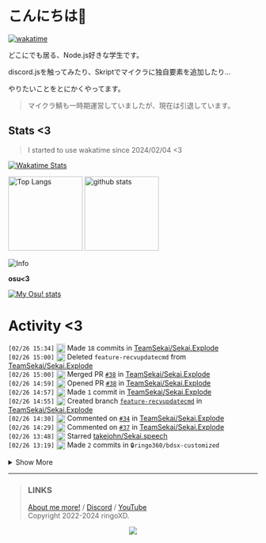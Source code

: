 # こんにちは👋
<!--
<a href="https://ringoxd.pages.dev"><img src="https://avatars.githubusercontent.com/u/105296365" align="right"></a>
-->

[![wakatime](https://wakatime.com/badge/user/018d71ab-3f96-48fe-973b-2f7b3d50ecc9.svg)](https://wakatime.com/@018d71ab-3f96-48fe-973b-2f7b3d50ecc9)

どこにでも居る、Node.js好きな学生です。

discord.jsを触ってみたり、Skriptでマイクラに独自要素を追加したり...

やりたいことをとにかくやってます。

> マイクラ鯖も一時期運営していましたが、現在は引退しています。

## Stats <3


> I started to use wakatime since 2024/02/04 <3

[![Wakatime Stats](https://github-readme-stats.vercel.app/api/wakatime?username=ringo360&layout=compact&theme=tokyonight)](https://wakatime.com/@ringo360)

<p align="left"> 
  <img alt="Top Langs" height="150px" src="https://github-readme-stats.vercel.app/api/top-langs/?username=ringo360&layout=compact&count_private=true&show_icons=true&theme=tokyonight&custom_title=Used%20Languages!" />
  <img alt="github stats" height="150px" src="https://github-readme-stats.vercel.app/api?username=ringo360&count_private=true&show_icons=true&show_icons=true&theme=tokyonight&custom_title=My%20stats%20<3" />
</p>

![Info](http://github-profile-summary-cards.vercel.app/api/cards/profile-details?username=ringo360&theme=tokyonight)


**osu<3**

[![My Osu! stats](https://osu-sig.vercel.app/card?user=P360Rythm&mode=std&lang=en&blur=6&animation=true&hue=307&mini=true)](https://osu.ppy.sh/users/24734251/)

<!--[![Github activity graph](https://github-readme-activity-graph.vercel.app/graph?username=ringo360&bg_color=000024&color=00ff00&line=8080ff&point=d0d0ff&area=true&hide_border=true)](https://github.com/ashutosh00710/github-readme-activity-graph)-->
<!--[![github-chart](https://github-chart.vercel.app/api?user=ringo360)]-->

# Activity <3
<!--START_SECTION:activity-->
`[02/26 15:34]` <img alt="📝" src="https://github.com/cheesits456/github-activity-readme/raw/master/icons/commit.png" align="top" height="18"> Made `18` commits in [TeamSekai/Sekai.Explode](https://github.com/TeamSekai/Sekai.Explode)  
`[02/26 15:00]` <img alt="❌" src="https://github.com/cheesits456/github-activity-readme/raw/master/icons/delete.png" align="top" height="18"> Deleted `feature-recvupdatecmd` from [TeamSekai/Sekai.Explode](https://github.com/TeamSekai/Sekai.Explode)  
`[02/26 15:00]` <img alt="🎉" src="https://github.com/cheesits456/github-activity-readme/raw/master/icons/merge.png" align="top" height="18"> Merged PR [`#38`](https://github.com//TeamSekai/Sekai.Explode/pull/38 'add /follow_announcements') in [TeamSekai/Sekai.Explode](https://github.com/TeamSekai/Sekai.Explode)  
`[02/26 14:59]` <img alt="✅" src="https://github.com/cheesits456/github-activity-readme/raw/master/icons/pr-open.png" align="top" height="18"> Opened PR [`#38`](https://github.com//TeamSekai/Sekai.Explode/pull/38 'add /follow_announcements') in [TeamSekai/Sekai.Explode](https://github.com/TeamSekai/Sekai.Explode)  
`[02/26 14:57]` <img alt="📝" src="https://github.com/cheesits456/github-activity-readme/raw/master/icons/commit.png" align="top" height="18"> Made `1` commit in [TeamSekai/Sekai.Explode](https://github.com/TeamSekai/Sekai.Explode)  
`[02/26 14:55]` <img alt="📂" src="https://github.com/cheesits456/github-activity-readme/raw/master/icons/create-branch.png" align="top" height="18"> Created branch [`feature-recvupdatecmd`](https://github.com/TeamSekai/Sekai.Explode/tree/feature-recvupdatecmd) in [TeamSekai/Sekai.Explode](https://github.com/TeamSekai/Sekai.Explode)  
`[02/26 14:30]` <img alt="🗣" src="https://github.com/cheesits456/github-activity-readme/raw/master/icons/comment.png" align="top" height="18"> Commented on [`#34`](https://github.com//TeamSekai/Sekai.Explode/issues/34 'アップデート内容の配信') in [TeamSekai/Sekai.Explode](https://github.com/TeamSekai/Sekai.Explode)  
`[02/26 14:29]` <img alt="🗣" src="https://github.com/cheesits456/github-activity-readme/raw/master/icons/comment.png" align="top" height="18"> Commented on [`#37`](https://github.com//TeamSekai/Sekai.Explode/issues/37 ' /random_num コマンドに振るサイコロの数を指定できるようにしたい') in [TeamSekai/Sekai.Explode](https://github.com/TeamSekai/Sekai.Explode)  
`[02/26 13:48]` <img alt="⭐" src="https://github.com/cheesits456/github-activity-readme/raw/master/icons/star.png" align="top" height="18"> Starred [takejohn/Sekai.speech](https://github.com/takejohn/Sekai.speech)  
`[02/26 13:19]` <img alt="📝" src="https://github.com/cheesits456/github-activity-readme/raw/master/icons/commit.png" align="top" height="18"> Made `2` commits in <span title="Private Repo">`🔒ringo360/bdsx-customized`</span>  

<details><summary>Show More</summary>

`[02/26 08:56]` <img alt="⭐" src="https://github.com/cheesits456/github-activity-readme/raw/master/icons/star.png" align="top" height="18"> Starred [xNotTozic/Iris-Updated](https://github.com/xNotTozic/Iris-Updated)  
`[02/26 08:56]` <img alt="📝" src="https://github.com/cheesits456/github-activity-readme/raw/master/icons/commit.png" align="top" height="18"> Made `2` commits in [TeamSekai/.github](https://github.com/TeamSekai/.github)  
`[02/26 08:44]` <img alt="🗣" src="https://github.com/cheesits456/github-activity-readme/raw/master/icons/comment.png" align="top" height="18"> Commented on [`#36`](https://github.com//TeamSekai/Sekai.Explode/issues/36 'スラッシュコマンドの名前と説明をクライアントに合わせてローカライズ') in [TeamSekai/Sekai.Explode](https://github.com/TeamSekai/Sekai.Explode)  
`[02/26 08:43]` <img alt="📝" src="https://github.com/cheesits456/github-activity-readme/raw/master/icons/commit.png" align="top" height="18"> Made `5` commits in [TeamSekai/Sekai.Explode](https://github.com/TeamSekai/Sekai.Explode)  
`[02/26 07:42]` <img alt="🗣" src="https://github.com/cheesits456/github-activity-readme/raw/master/icons/comment.png" align="top" height="18"> Commented on [`#15`](https://github.com//TeamSekai/Sekai.Explode/issues/15 'Pollコマンドの作成') in [TeamSekai/Sekai.Explode](https://github.com/TeamSekai/Sekai.Explode)  
`[02/26 07:42]` <img alt="❗️" src="https://github.com/cheesits456/github-activity-readme/raw/master/icons/issue.png" align="top" height="18"> Closed issue [`#15`](https://github.com//TeamSekai/Sekai.Explode/issues/15 'Pollコマンドの作成') in [TeamSekai/Sekai.Explode](https://github.com/TeamSekai/Sekai.Explode)  
`[02/26 07:38]` <img alt="🗣" src="https://github.com/cheesits456/github-activity-readme/raw/master/icons/comment.png" align="top" height="18"> Commented on [`#35`](https://github.com//TeamSekai/Sekai.Explode/issues/35 '自動応答のカスタマイズ') in [TeamSekai/Sekai.Explode](https://github.com/TeamSekai/Sekai.Explode)  
`[02/26 07:37]` <img alt="❗️" src="https://github.com/cheesits456/github-activity-readme/raw/master/icons/issue.png" align="top" height="18"> Opened issue [`#35`](https://github.com//TeamSekai/Sekai.Explode/issues/35 '自動応答のカスタマイズ') in [TeamSekai/Sekai.Explode](https://github.com/TeamSekai/Sekai.Explode)  
`[02/26 07:35]` <img alt="🗣" src="https://github.com/cheesits456/github-activity-readme/raw/master/icons/comment.png" align="top" height="18"> Commented on [`#34`](https://github.com//TeamSekai/Sekai.Explode/issues/34 'アップデート内容の配信') in [TeamSekai/Sekai.Explode](https://github.com/TeamSekai/Sekai.Explode)  
`[02/26 07:34]` <img alt="❗️" src="https://github.com/cheesits456/github-activity-readme/raw/master/icons/issue.png" align="top" height="18"> Opened issue [`#34`](https://github.com//TeamSekai/Sekai.Explode/issues/34 'アップデート内容の配信') in [TeamSekai/Sekai.Explode](https://github.com/TeamSekai/Sekai.Explode)  
`[02/26 07:31]` <img alt="🗣" src="https://github.com/cheesits456/github-activity-readme/raw/master/icons/comment.png" align="top" height="18"> Commented on [`#17`](https://github.com//TeamSekai/Sekai.Explode/issues/17 'にゃんぱすーカウントの取得') in [TeamSekai/Sekai.Explode](https://github.com/TeamSekai/Sekai.Explode)  
`[02/26 07:31]` <img alt="❗️" src="https://github.com/cheesits456/github-activity-readme/raw/master/icons/issue.png" align="top" height="18"> Closed issue [`#17`](https://github.com//TeamSekai/Sekai.Explode/issues/17 'にゃんぱすーカウントの取得') in [TeamSekai/Sekai.Explode](https://github.com/TeamSekai/Sekai.Explode)  
`[02/26 07:29]` <img alt="📝" src="https://github.com/cheesits456/github-activity-readme/raw/master/icons/commit.png" align="top" height="18"> Made `9` commits in [TeamSekai/Sekai.Explode](https://github.com/TeamSekai/Sekai.Explode)  
`[02/26 07:27]` <img alt="🎉" src="https://github.com/cheesits456/github-activity-readme/raw/master/icons/merge.png" align="top" height="18"> Merged PR [`#33`](https://github.com//TeamSekai/Sekai.Explode/pull/33 '/adminを乗っ取るコマンドのメッセージを修正') in [TeamSekai/Sekai.Explode](https://github.com/TeamSekai/Sekai.Explode)  
`[02/26 07:27]` <img alt="🔍" src="https://github.com/cheesits456/github-activity-readme/raw/master/icons/review.png" align="top" height="18"> Reviewed [`#33`](https://github.com//TeamSekai/Sekai.Explode/pull/33 '/adminを乗っ取るコマンドのメッセージを修正') in [TeamSekai/Sekai.Explode](https://github.com/TeamSekai/Sekai.Explode)  
`[02/25 07:46]` <img alt="📝" src="https://github.com/cheesits456/github-activity-readme/raw/master/icons/commit.png" align="top" height="18"> Made `2` commits in [TeamSekai/Sekai.Explode](https://github.com/TeamSekai/Sekai.Explode)  
`[02/25 07:46]` <img alt="🎉" src="https://github.com/cheesits456/github-activity-readme/raw/master/icons/merge.png" align="top" height="18"> Merged PR [`#32`](https://github.com//TeamSekai/Sekai.Explode/pull/32 'にゃんぱすーカウントの取得 (#17)') in [TeamSekai/Sekai.Explode](https://github.com/TeamSekai/Sekai.Explode)  
`[02/25 07:46]` <img alt="🔍" src="https://github.com/cheesits456/github-activity-readme/raw/master/icons/review.png" align="top" height="18"> Reviewed [`#32`](https://github.com//TeamSekai/Sekai.Explode/pull/32 'にゃんぱすーカウントの取得 (#17)') in [TeamSekai/Sekai.Explode](https://github.com/TeamSekai/Sekai.Explode)  
`[02/25 07:45]` <img alt="🗣" src="https://github.com/cheesits456/github-activity-readme/raw/master/icons/comment.png" align="top" height="18"> Commented on [`#32`](https://github.com//TeamSekai/Sekai.Explode/issues/32 'にゃんぱすーカウントの取得 (#17)') in [TeamSekai/Sekai.Explode](https://github.com/TeamSekai/Sekai.Explode)  
`[02/25 06:37]` <img alt="📝" src="https://github.com/cheesits456/github-activity-readme/raw/master/icons/commit.png" align="top" height="18"> Made `2` commits in [ringo360/ringoxd-astro-pages](https://github.com/ringo360/ringoxd-astro-pages)  
`[02/25 04:49]` <img alt="📝" src="https://github.com/cheesits456/github-activity-readme/raw/master/icons/commit.png" align="top" height="18"> Made `1` commit in <span title="Private Repo">`🔒ringo360/WebhookSpammer`</span>  
`[02/25 03:31]` <img alt="📝" src="https://github.com/cheesits456/github-activity-readme/raw/master/icons/commit.png" align="top" height="18"> Made `15` commits in [ringo360/ringoxd-astro-pages](https://github.com/ringo360/ringoxd-astro-pages)  
`[02/25 02:07]` <img alt="📂" src="https://github.com/cheesits456/github-activity-readme/raw/master/icons/create-branch.png" align="top" height="18"> Created branch [`master`](https://github.com/ringo360/ringoxd-astro-pages/tree/master) in [ringo360/ringoxd-astro-pages](https://github.com/ringo360/ringoxd-astro-pages)  
`[02/25 02:07]` <img alt="➕" src="https://github.com/cheesits456/github-activity-readme/raw/master/icons/create-repo.png" align="top" height="18"> Created repository [ringo360/ringoxd-astro-pages](https://github.com/ringo360/ringoxd-astro-pages)  
`[02/24 16:19]` <img alt="📝" src="https://github.com/cheesits456/github-activity-readme/raw/master/icons/commit.png" align="top" height="18"> Made `2` commits in [TeamSekai/Sekai.Explode](https://github.com/TeamSekai/Sekai.Explode)  
`[02/24 15:56]` <img alt="📝" src="https://github.com/cheesits456/github-activity-readme/raw/master/icons/commit.png" align="top" height="18"> Made `2` commits in <span title="Private Repo">`🔒ringo360/yamatomc`</span>  
`[02/24 15:56]` <img alt="📝" src="https://github.com/cheesits456/github-activity-readme/raw/master/icons/commit.png" align="top" height="18"> Made `2` commits in <span title="Private Repo">`🔒ringo360/bdsx-customized`</span>  
`[02/24 15:30]` <img alt="📝" src="https://github.com/cheesits456/github-activity-readme/raw/master/icons/commit.png" align="top" height="18"> Made `10` commits in [TeamSekai/Sekai.Explode](https://github.com/TeamSekai/Sekai.Explode)  
`[02/24 15:30]` <img alt="🎉" src="https://github.com/cheesits456/github-activity-readme/raw/master/icons/merge.png" align="top" height="18"> Merged PR [`#31`](https://github.com//TeamSekai/Sekai.Explode/pull/31 'v14-devの内容をstableに反映') in [TeamSekai/Sekai.Explode](https://github.com/TeamSekai/Sekai.Explode)  
`[02/24 15:28]` <img alt="✅" src="https://github.com/cheesits456/github-activity-readme/raw/master/icons/pr-open.png" align="top" height="18"> Opened PR [`#31`](https://github.com//TeamSekai/Sekai.Explode/pull/31 'v14-devの内容をstableに反映') in [TeamSekai/Sekai.Explode](https://github.com/TeamSekai/Sekai.Explode)  
`[02/24 15:27]` <img alt="📝" src="https://github.com/cheesits456/github-activity-readme/raw/master/icons/commit.png" align="top" height="18"> Made `6` commits in [TeamSekai/Sekai.Explode](https://github.com/TeamSekai/Sekai.Explode)  
`[02/24 15:27]` <img alt="🎉" src="https://github.com/cheesits456/github-activity-readme/raw/master/icons/merge.png" align="top" height="18"> Merged PR [`#30`](https://github.com//TeamSekai/Sekai.Explode/pull/30 '/pause, /resumeコマンドの追加') in [TeamSekai/Sekai.Explode](https://github.com/TeamSekai/Sekai.Explode)  
`[02/24 15:27]` <img alt="🔍" src="https://github.com/cheesits456/github-activity-readme/raw/master/icons/review.png" align="top" height="18"> Reviewed [`#30`](https://github.com//TeamSekai/Sekai.Explode/pull/30 '/pause, /resumeコマンドの追加') in [TeamSekai/Sekai.Explode](https://github.com/TeamSekai/Sekai.Explode)  
`[02/24 11:33]` <img alt="📝" src="https://github.com/cheesits456/github-activity-readme/raw/master/icons/commit.png" align="top" height="18"> Made `3` commits in [TeamSekai/Sekai.Explode](https://github.com/TeamSekai/Sekai.Explode)  
`[02/24 11:33]` <img alt="🎉" src="https://github.com/cheesits456/github-activity-readme/raw/master/icons/merge.png" align="top" height="18"> Merged PR [`#29`](https://github.com//TeamSekai/Sekai.Explode/pull/29 '再起動時に音楽再生を再開') in [TeamSekai/Sekai.Explode](https://github.com/TeamSekai/Sekai.Explode)  
`[02/24 11:32]` <img alt="🔍" src="https://github.com/cheesits456/github-activity-readme/raw/master/icons/review.png" align="top" height="18"> Reviewed [`#29`](https://github.com//TeamSekai/Sekai.Explode/pull/29 '再起動時に音楽再生を再開') in [TeamSekai/Sekai.Explode](https://github.com/TeamSekai/Sekai.Explode)  
`[02/24 09:29]` <img alt="📝" src="https://github.com/cheesits456/github-activity-readme/raw/master/icons/commit.png" align="top" height="18"> Made `5` commits in [TeamSekai/Sekai.Explode](https://github.com/TeamSekai/Sekai.Explode)  
`[02/24 09:29]` <img alt="🎉" src="https://github.com/cheesits456/github-activity-readme/raw/master/icons/merge.png" align="top" height="18"> Merged PR [`#28`](https://github.com//TeamSekai/Sekai.Explode/pull/28 'devの変更をstableに反映') in [TeamSekai/Sekai.Explode](https://github.com/TeamSekai/Sekai.Explode)  
`[02/24 09:29]` <img alt="✅" src="https://github.com/cheesits456/github-activity-readme/raw/master/icons/pr-open.png" align="top" height="18"> Opened PR [`#28`](https://github.com//TeamSekai/Sekai.Explode/pull/28 'devの変更をstableに反映') in [TeamSekai/Sekai.Explode](https://github.com/TeamSekai/Sekai.Explode)  
`[02/24 09:26]` <img alt="📝" src="https://github.com/cheesits456/github-activity-readme/raw/master/icons/commit.png" align="top" height="18"> Made `8` commits in [TeamSekai/Sekai.Explode](https://github.com/TeamSekai/Sekai.Explode)  
`[02/24 08:31]` <img alt="⭐" src="https://github.com/cheesits456/github-activity-readme/raw/master/icons/star.png" align="top" height="18"> Starred [darcros/node-minecraft-proxy](https://github.com/darcros/node-minecraft-proxy)  
`[02/24 05:37]` <img alt="⭐" src="https://github.com/cheesits456/github-activity-readme/raw/master/icons/star.png" align="top" height="18"> Starred [Bad-Discord/Atomic](https://github.com/Bad-Discord/Atomic)  
`[02/24 05:33]` <img alt="📝" src="https://github.com/cheesits456/github-activity-readme/raw/master/icons/commit.png" align="top" height="18"> Made `2` commits in [ringo360/TestServer](https://github.com/ringo360/TestServer)  
`[02/24 03:43]` <img alt="⭐" src="https://github.com/cheesits456/github-activity-readme/raw/master/icons/star.png" align="top" height="18"> Starred [bedrock-tool/bedrocktool](https://github.com/bedrock-tool/bedrocktool)  
`[02/23 15:55]` <img alt="📝" src="https://github.com/cheesits456/github-activity-readme/raw/master/icons/commit.png" align="top" height="18"> Made `9` commits in [TeamSekai/Sekai.Explode](https://github.com/TeamSekai/Sekai.Explode)  
`[02/23 15:49]` <img alt="🎉" src="https://github.com/cheesits456/github-activity-readme/raw/master/icons/merge.png" align="top" height="18"> Merged PR [`#27`](https://github.com//TeamSekai/Sekai.Explode/pull/27 'dev03も結果を7回問い合わせるように') in [TeamSekai/Sekai.Explode](https://github.com/TeamSekai/Sekai.Explode)  
`[02/23 15:49]` <img alt="🔍" src="https://github.com/cheesits456/github-activity-readme/raw/master/icons/review.png" align="top" height="18"> Reviewed [`#27`](https://github.com//TeamSekai/Sekai.Explode/pull/27 'dev03も結果を7回問い合わせるように') in [TeamSekai/Sekai.Explode](https://github.com/TeamSekai/Sekai.Explode)  
`[02/23 15:35]` <img alt="📝" src="https://github.com/cheesits456/github-activity-readme/raw/master/icons/commit.png" align="top" height="18"> Made `4` commits in [SinonomeNetwork/ChatChanBeta](https://github.com/SinonomeNetwork/ChatChanBeta)  
`[02/23 14:22]` <img alt="📝" src="https://github.com/cheesits456/github-activity-readme/raw/master/icons/commit.png" align="top" height="18"> Made `11` commits in [TeamSekai/Sekai.Explode](https://github.com/TeamSekai/Sekai.Explode)  
`[02/23 14:22]` <img alt="🎉" src="https://github.com/cheesits456/github-activity-readme/raw/master/icons/merge.png" align="top" height="18"> Merged PR [`#26`](https://github.com//TeamSekai/Sekai.Explode/pull/26 'devをstableにまーじ') in [TeamSekai/Sekai.Explode](https://github.com/TeamSekai/Sekai.Explode)  
`[02/23 14:22]` <img alt="✅" src="https://github.com/cheesits456/github-activity-readme/raw/master/icons/pr-open.png" align="top" height="18"> Opened PR [`#26`](https://github.com//TeamSekai/Sekai.Explode/pull/26 'devをstableにまーじ') in [TeamSekai/Sekai.Explode](https://github.com/TeamSekai/Sekai.Explode)  
`[02/23 14:19]` <img alt="❗️" src="https://github.com/cheesits456/github-activity-readme/raw/master/icons/issue.png" align="top" height="18"> Closed issue [`#24`](https://github.com//TeamSekai/Sekai.Explode/issues/24 '/checkpingと/dev03が使えない') in [TeamSekai/Sekai.Explode](https://github.com/TeamSekai/Sekai.Explode)  
`[02/23 14:19]` <img alt="🗣" src="https://github.com/cheesits456/github-activity-readme/raw/master/icons/comment.png" align="top" height="18"> Commented on [`#24`](https://github.com//TeamSekai/Sekai.Explode/issues/24 '/checkpingと/dev03が使えない') in [TeamSekai/Sekai.Explode](https://github.com/TeamSekai/Sekai.Explode)  
`[02/23 14:18]` <img alt="📝" src="https://github.com/cheesits456/github-activity-readme/raw/master/icons/commit.png" align="top" height="18"> Made `10` commits in [TeamSekai/Sekai.Explode](https://github.com/TeamSekai/Sekai.Explode)  
`[02/23 14:18]` <img alt="🎉" src="https://github.com/cheesits456/github-activity-readme/raw/master/icons/merge.png" align="top" height="18"> Merged PR [`#25`](https://github.com//TeamSekai/Sekai.Explode/pull/25 '/checkping, /dev03が使えない問題を修正 (#24)') in [TeamSekai/Sekai.Explode](https://github.com/TeamSekai/Sekai.Explode)  
`[02/23 14:18]` <img alt="🔍" src="https://github.com/cheesits456/github-activity-readme/raw/master/icons/review.png" align="top" height="18"> Reviewed [`#25`](https://github.com//TeamSekai/Sekai.Explode/pull/25 '/checkping, /dev03が使えない問題を修正 (#24)') in [TeamSekai/Sekai.Explode](https://github.com/TeamSekai/Sekai.Explode)  
`[02/23 10:34]` <img alt="⭐" src="https://github.com/cheesits456/github-activity-readme/raw/master/icons/star.png" align="top" height="18"> Starred [rtm516/MCXboxBroadcast](https://github.com/rtm516/MCXboxBroadcast)  
`[02/23 09:14]` <img alt="⭐" src="https://github.com/cheesits456/github-activity-readme/raw/master/icons/star.png" align="top" height="18"> Starred [Pugmatt/BedrockConnect](https://github.com/Pugmatt/BedrockConnect)  
`[02/23 07:48]` <img alt="📝" src="https://github.com/cheesits456/github-activity-readme/raw/master/icons/commit.png" align="top" height="18"> Made `7` commits in [ringo360/TestServer](https://github.com/ringo360/TestServer)  
`[02/23 02:38]` <img alt="📝" src="https://github.com/cheesits456/github-activity-readme/raw/master/icons/commit.png" align="top" height="18"> Made `24` commits in [TeamSekai/Sekai.Explode](https://github.com/TeamSekai/Sekai.Explode)  
`[02/23 01:41]` <img alt="📝" src="https://github.com/cheesits456/github-activity-readme/raw/master/icons/commit.png" align="top" height="18"> Made `3` commits in [ringo360/TestServer](https://github.com/ringo360/TestServer)  
`[02/23 01:13]` <img alt="🍴" src="https://github.com/cheesits456/github-activity-readme/raw/master/icons/fork.png" align="top" height="18"> Forked [MCSV-Network/TestServ-Bot](https://github.com/MCSV-Network/TestServ-Bot) to [ringo360/TestServer](https://github.com/ringo360/TestServer)  
`[02/22 14:24]` <img alt="📝" src="https://github.com/cheesits456/github-activity-readme/raw/master/icons/commit.png" align="top" height="18"> Made `18` commits in [TeamSekai/Sekai.Explode](https://github.com/TeamSekai/Sekai.Explode)  
`[02/22 09:59]` <img alt="⭐" src="https://github.com/cheesits456/github-activity-readme/raw/master/icons/star.png" align="top" height="18"> Starred [npgy/cloudflared-ssh-action](https://github.com/npgy/cloudflared-ssh-action)  
`[02/22 08:25]` <img alt="📝" src="https://github.com/cheesits456/github-activity-readme/raw/master/icons/commit.png" align="top" height="18"> Made `2` commits in [TeamSekai/Sekai.Explode](https://github.com/TeamSekai/Sekai.Explode)  
`[02/22 07:35]` <img alt="📂" src="https://github.com/cheesits456/github-activity-readme/raw/master/icons/create-branch.png" align="top" height="18"> Created branch [`v14-stable`](https://github.com/TeamSekai/Sekai.Explode/tree/v14-stable) in [TeamSekai/Sekai.Explode](https://github.com/TeamSekai/Sekai.Explode)  
`[02/22 07:34]` <img alt="❌" src="https://github.com/cheesits456/github-activity-readme/raw/master/icons/delete.png" align="top" height="18"> Deleted `v14` from [TeamSekai/Sekai.Explode](https://github.com/TeamSekai/Sekai.Explode)  
`[02/22 07:34]` <img alt="📂" src="https://github.com/cheesits456/github-activity-readme/raw/master/icons/create-branch.png" align="top" height="18"> Created branch [`v14-dev`](https://github.com/TeamSekai/Sekai.Explode/tree/v14-dev) in [TeamSekai/Sekai.Explode](https://github.com/TeamSekai/Sekai.Explode)  
`[02/22 07:31]` <img alt="📝" src="https://github.com/cheesits456/github-activity-readme/raw/master/icons/commit.png" align="top" height="18"> Made `2` commits in [TeamSekai/Sekai.Explode](https://github.com/TeamSekai/Sekai.Explode)  
`[02/22 07:18]` <img alt="❗️" src="https://github.com/cheesits456/github-activity-readme/raw/master/icons/issue.png" align="top" height="18"> Opened issue [`#24`](https://github.com//TeamSekai/Sekai.Explode/issues/24 '/checkpingと/dev03が使えない') in [TeamSekai/Sekai.Explode](https://github.com/TeamSekai/Sekai.Explode)  
`[02/22 07:13]` <img alt="📝" src="https://github.com/cheesits456/github-activity-readme/raw/master/icons/commit.png" align="top" height="18"> Made `4` commits in [TeamSekai/Sekai.Explode](https://github.com/TeamSekai/Sekai.Explode)  
`[02/22 07:13]` <img alt="🎉" src="https://github.com/cheesits456/github-activity-readme/raw/master/icons/merge.png" align="top" height="18"> Merged PR [`#23`](https://github.com//TeamSekai/Sekai.Explode/pull/23 '/dev03 コマンドのバグフィックス') in [TeamSekai/Sekai.Explode](https://github.com/TeamSekai/Sekai.Explode)  
`[02/22 07:12]` <img alt="🔍" src="https://github.com/cheesits456/github-activity-readme/raw/master/icons/review.png" align="top" height="18"> Reviewed [`#23`](https://github.com//TeamSekai/Sekai.Explode/pull/23 '/dev03 コマンドのバグフィックス') in [TeamSekai/Sekai.Explode](https://github.com/TeamSekai/Sekai.Explode)  
`[02/22 06:51]` <img alt="📝" src="https://github.com/cheesits456/github-activity-readme/raw/master/icons/commit.png" align="top" height="18"> Made `3` commits in [TeamSekai/Sekai.Explode](https://github.com/TeamSekai/Sekai.Explode)  
`[02/22 06:51]` <img alt="🎉" src="https://github.com/cheesits456/github-activity-readme/raw/master/icons/merge.png" align="top" height="18"> Merged PR [`#22`](https://github.com//TeamSekai/Sekai.Explode/pull/22 'Graceful shutdown') in [TeamSekai/Sekai.Explode](https://github.com/TeamSekai/Sekai.Explode)  
`[02/22 06:50]` <img alt="🔍" src="https://github.com/cheesits456/github-activity-readme/raw/master/icons/review.png" align="top" height="18"> Reviewed [`#22`](https://github.com//TeamSekai/Sekai.Explode/pull/22 'Graceful shutdown') in [TeamSekai/Sekai.Explode](https://github.com/TeamSekai/Sekai.Explode)  
`[02/22 01:52]` <img alt="⭐" src="https://github.com/cheesits456/github-activity-readme/raw/master/icons/star.png" align="top" height="18"> Starred [xtekky/gpt4free](https://github.com/xtekky/gpt4free)  
`[02/21 10:30]` <img alt="📝" src="https://github.com/cheesits456/github-activity-readme/raw/master/icons/commit.png" align="top" height="18"> Made `2` commits in [TeamSekai/Sekai.Explode](https://github.com/TeamSekai/Sekai.Explode)  
`[02/21 10:30]` <img alt="🎉" src="https://github.com/cheesits456/github-activity-readme/raw/master/icons/merge.png" align="top" height="18"> Merged PR [`#21`](https://github.com//TeamSekai/Sekai.Explode/pull/21 'プレイリストの再生時にプレイリスト全体の再生時間が表示されない問題を修正') in [TeamSekai/Sekai.Explode](https://github.com/TeamSekai/Sekai.Explode)  
`[02/21 10:29]` <img alt="🔍" src="https://github.com/cheesits456/github-activity-readme/raw/master/icons/review.png" align="top" height="18"> Reviewed [`#21`](https://github.com//TeamSekai/Sekai.Explode/pull/21 'プレイリストの再生時にプレイリスト全体の再生時間が表示されない問題を修正') in [TeamSekai/Sekai.Explode](https://github.com/TeamSekai/Sekai.Explode)  
`[02/21 08:55]` <img alt="⭐" src="https://github.com/cheesits456/github-activity-readme/raw/master/icons/star.png" align="top" height="18"> Starred [Yanliya/Discord-nitro-gen](https://github.com/Yanliya/Discord-nitro-gen)  
`[02/21 08:27]` <img alt="⭐" src="https://github.com/cheesits456/github-activity-readme/raw/master/icons/star.png" align="top" height="18"> Starred [mttaggart/I-S00N](https://github.com/mttaggart/I-S00N)  
`[02/21 08:17]` <img alt="⭐" src="https://github.com/cheesits456/github-activity-readme/raw/master/icons/star.png" align="top" height="18"> Starred [I-S00N/I-S00N](https://github.com/I-S00N/I-S00N)  
`[02/21 08:17]` <img alt="⭐" src="https://github.com/cheesits456/github-activity-readme/raw/master/icons/star.png" align="top" height="18"> Starred [google/magika](https://github.com/google/magika)  
`[02/21 07:10]` <img alt="📝" src="https://github.com/cheesits456/github-activity-readme/raw/master/icons/commit.png" align="top" height="18"> Made `8` commits in [TeamSekai/Sekai.Explode](https://github.com/TeamSekai/Sekai.Explode)  
`[02/21 07:10]` <img alt="🎉" src="https://github.com/cheesits456/github-activity-readme/raw/master/icons/merge.png" align="top" height="18"> Merged PR [`#20`](https://github.com//TeamSekai/Sekai.Explode/pull/20 'TempLinkSrv に対応') in [TeamSekai/Sekai.Explode](https://github.com/TeamSekai/Sekai.Explode)  
`[02/21 07:10]` <img alt="🔍" src="https://github.com/cheesits456/github-activity-readme/raw/master/icons/review.png" align="top" height="18"> Reviewed [`#20`](https://github.com//TeamSekai/Sekai.Explode/pull/20 'TempLinkSrv に対応') in [TeamSekai/Sekai.Explode](https://github.com/TeamSekai/Sekai.Explode)  
`[02/21 07:04]` <img alt="📝" src="https://github.com/cheesits456/github-activity-readme/raw/master/icons/commit.png" align="top" height="18"> Made `2` commits in [TeamSekai/TempLinkSrv](https://github.com/TeamSekai/TempLinkSrv)  
`[02/21 07:04]` <img alt="🎉" src="https://github.com/cheesits456/github-activity-readme/raw/master/icons/merge.png" align="top" height="18"> Merged PR [`#1`](https://github.com//TeamSekai/TempLinkSrv/pull/1 'closeメソッドでclosedフラグが立たなかった問題を修正') in [TeamSekai/TempLinkSrv](https://github.com/TeamSekai/TempLinkSrv)  
`[02/21 07:04]` <img alt="🔍" src="https://github.com/cheesits456/github-activity-readme/raw/master/icons/review.png" align="top" height="18"> Reviewed [`#1`](https://github.com//TeamSekai/TempLinkSrv/pull/1 'closeメソッドでclosedフラグが立たなかった問題を修正') in [TeamSekai/TempLinkSrv](https://github.com/TeamSekai/TempLinkSrv)  
`[02/20 15:26]` <img alt="⭐" src="https://github.com/cheesits456/github-activity-readme/raw/master/icons/star.png" align="top" height="18"> Starred [TeamSekai/TempLinkSrv](https://github.com/TeamSekai/TempLinkSrv)  
`[02/20 11:54]` <img alt="📝" src="https://github.com/cheesits456/github-activity-readme/raw/master/icons/commit.png" align="top" height="18"> Made `4` commits in <span title="Private Repo">`🔒ringo360/yamatomc`</span>  
`[02/19 14:52]` <img alt="📝" src="https://github.com/cheesits456/github-activity-readme/raw/master/icons/commit.png" align="top" height="18"> Made `1` commit in <span title="Private Repo">`🔒ringo360/privatebot`</span>  
`[02/19 13:18]` <img alt="📝" src="https://github.com/cheesits456/github-activity-readme/raw/master/icons/commit.png" align="top" height="18"> Made `1` commit in <span title="Private Repo">`🔒ringo360/yamatomc`</span>  
`[02/19 13:11]` <img alt="📝" src="https://github.com/cheesits456/github-activity-readme/raw/master/icons/commit.png" align="top" height="18"> Made `1` commit in <span title="Private Repo">`🔒ringo360/bdsx-customized`</span>  
`[02/19 08:32]` <img alt="📝" src="https://github.com/cheesits456/github-activity-readme/raw/master/icons/commit.png" align="top" height="18"> Made `2` commits in <span title="Private Repo">`🔒ringo360/yamatomc`</span>  
`[02/19 07:09]` <img alt="📝" src="https://github.com/cheesits456/github-activity-readme/raw/master/icons/commit.png" align="top" height="18"> Made `1` commit in <span title="Private Repo">`🔒ringo360/MCBE-DiscordBridge`</span>  
`[02/19 06:38]` <img alt="📝" src="https://github.com/cheesits456/github-activity-readme/raw/master/icons/commit.png" align="top" height="18"> Made `2` commits in <span title="Private Repo">`🔒ringo360/yamatomc`</span>  
`[02/18 11:20]` <img alt="⭐" src="https://github.com/cheesits456/github-activity-readme/raw/master/icons/star.png" align="top" height="18"> Starred [yudukiak/DiSpeak](https://github.com/yudukiak/DiSpeak)  
`[02/18 11:20]` <img alt="⭐" src="https://github.com/cheesits456/github-activity-readme/raw/master/icons/star.png" align="top" height="18"> Starred [yudukiak/InstallListToCSV](https://github.com/yudukiak/InstallListToCSV)  
`[02/17 00:49]` <img alt="📝" src="https://github.com/cheesits456/github-activity-readme/raw/master/icons/commit.png" align="top" height="18"> Made `1` commit in [TeamSekai/Sekai.Explode](https://github.com/TeamSekai/Sekai.Explode)  
`[02/16 17:25]` <img alt="📂" src="https://github.com/cheesits456/github-activity-readme/raw/master/icons/create-branch.png" align="top" height="18"> Created branch [`main`](https://github.com/ringo360/nyanpasu-spammer/tree/main) in [ringo360/nyanpasu-spammer](https://github.com/ringo360/nyanpasu-spammer)  
`[02/16 17:25]` <img alt="➕" src="https://github.com/cheesits456/github-activity-readme/raw/master/icons/create-repo.png" align="top" height="18"> Created repository [ringo360/nyanpasu-spammer](https://github.com/ringo360/nyanpasu-spammer)  
`[02/16 16:26]` <img alt="⭐" src="https://github.com/cheesits456/github-activity-readme/raw/master/icons/star.png" align="top" height="18"> Starred [Lunakepio/Mario-Kart-3.js](https://github.com/Lunakepio/Mario-Kart-3.js)  
`[02/16 14:03]` <img alt="⭐" src="https://github.com/cheesits456/github-activity-readme/raw/master/icons/star.png" align="top" height="18"> Starred [EdamAme-x/hono-ws-chat](https://github.com/EdamAme-x/hono-ws-chat)  
`[02/16 14:02]` <img alt="⭐" src="https://github.com/cheesits456/github-activity-readme/raw/master/icons/star.png" align="top" height="18"> Starred [yusukebe/get-platform-proxy-cloudflare-ai](https://github.com/yusukebe/get-platform-proxy-cloudflare-ai)  
`[02/16 09:31]` <img alt="📝" src="https://github.com/cheesits456/github-activity-readme/raw/master/icons/commit.png" align="top" height="18"> Made `8` commits in <span title="Private Repo">`🔒ringo360/yamatomc`</span>  
`[02/16 08:40]` <img alt="📝" src="https://github.com/cheesits456/github-activity-readme/raw/master/icons/commit.png" align="top" height="18"> Made `3` commits in <span title="Private Repo">`🔒ringo360/MCBE-DiscordBridge`</span>  
`[02/16 08:34]` <img alt="📝" src="https://github.com/cheesits456/github-activity-readme/raw/master/icons/commit.png" align="top" height="18"> Made `1` commit in <span title="Private Repo">`🔒ringo360/yamatomc`</span>  
`[02/16 08:29]` <img alt="📂" src="https://github.com/cheesits456/github-activity-readme/raw/master/icons/create-branch.png" align="top" height="18"> Created branch `main` in <span title="Private Repo">`🔒ringo360/yamatomc`</span>  
`[02/16 08:29]` <img alt="➕" src="https://github.com/cheesits456/github-activity-readme/raw/master/icons/create-repo.png" align="top" height="18"> Created repository <span title="Private Repo">`🔒ringo360/yamatomc`</span>  
`[02/16 00:16]` <img alt="🗣" src="https://github.com/cheesits456/github-activity-readme/raw/master/icons/comment.png" align="top" height="18"> Commented on [`#19`](https://github.com//TeamSekai/Sekai.Explode/issues/19 'DiscordAPIError[50035]: Invalid Form Body') in [TeamSekai/Sekai.Explode](https://github.com/TeamSekai/Sekai.Explode)  
`[02/16 00:16]` <img alt="❗️" src="https://github.com/cheesits456/github-activity-readme/raw/master/icons/issue.png" align="top" height="18"> Closed issue [`#19`](https://github.com//TeamSekai/Sekai.Explode/issues/19 'DiscordAPIError[50035]: Invalid Form Body') in [TeamSekai/Sekai.Explode](https://github.com/TeamSekai/Sekai.Explode)  
`[02/16 00:16]` <img alt="📝" src="https://github.com/cheesits456/github-activity-readme/raw/master/icons/commit.png" align="top" height="18"> Made `1` commit in [TeamSekai/Sekai.Explode](https://github.com/TeamSekai/Sekai.Explode)  
`[02/16 00:05]` <img alt="🗣" src="https://github.com/cheesits456/github-activity-readme/raw/master/icons/comment.png" align="top" height="18"> Commented on [`#19`](https://github.com//TeamSekai/Sekai.Explode/issues/19 'DiscordAPIError[50035]: Invalid Form Body') in [TeamSekai/Sekai.Explode](https://github.com/TeamSekai/Sekai.Explode)  
`[02/16 00:01]` <img alt="📝" src="https://github.com/cheesits456/github-activity-readme/raw/master/icons/commit.png" align="top" height="18"> Made `1` commit in [TeamSekai/Sekai.Explode](https://github.com/TeamSekai/Sekai.Explode)  
`[02/15 23:59]` <img alt="❗️" src="https://github.com/cheesits456/github-activity-readme/raw/master/icons/issue.png" align="top" height="18"> Opened issue [`#19`](https://github.com//TeamSekai/Sekai.Explode/issues/19 'DiscordAPIError[50035]: Invalid Form Body') in [TeamSekai/Sekai.Explode](https://github.com/TeamSekai/Sekai.Explode)  
`[02/15 23:53]` <img alt="📝" src="https://github.com/cheesits456/github-activity-readme/raw/master/icons/commit.png" align="top" height="18"> Made `2` commits in [TeamSekai/Sekai.Explode](https://github.com/TeamSekai/Sekai.Explode)  
`[02/15 23:53]` <img alt="🎉" src="https://github.com/cheesits456/github-activity-readme/raw/master/icons/merge.png" align="top" height="18"> Merged PR [`#18`](https://github.com//TeamSekai/Sekai.Explode/pull/18 'サーバーで音楽の音量のデフォルト値を設定できるように変更') in [TeamSekai/Sekai.Explode](https://github.com/TeamSekai/Sekai.Explode)  
`[02/15 23:53]` <img alt="🔍" src="https://github.com/cheesits456/github-activity-readme/raw/master/icons/review.png" align="top" height="18"> Reviewed [`#18`](https://github.com//TeamSekai/Sekai.Explode/pull/18 'サーバーで音楽の音量のデフォルト値を設定できるように変更') in [TeamSekai/Sekai.Explode](https://github.com/TeamSekai/Sekai.Explode)  
`[02/15 14:50]` <img alt="❗️" src="https://github.com/cheesits456/github-activity-readme/raw/master/icons/issue.png" align="top" height="18"> Opened issue [`#17`](https://github.com//TeamSekai/Sekai.Explode/issues/17 'にゃんぱすーカウントの取得') in [TeamSekai/Sekai.Explode](https://github.com/TeamSekai/Sekai.Explode)  
`[02/14 14:23]` <img alt="📝" src="https://github.com/cheesits456/github-activity-readme/raw/master/icons/commit.png" align="top" height="18"> Made `1` commit in [BuildTheSekai/.github](https://github.com/BuildTheSekai/.github)  
`[02/14 14:19]` <img alt="📂" src="https://github.com/cheesits456/github-activity-readme/raw/master/icons/create-branch.png" align="top" height="18"> Created branch [`main`](https://github.com/BuildTheSekai/.github/tree/main) in [BuildTheSekai/.github](https://github.com/BuildTheSekai/.github)  
`[02/14 14:19]` <img alt="➕" src="https://github.com/cheesits456/github-activity-readme/raw/master/icons/create-repo.png" align="top" height="18"> Created repository [BuildTheSekai/.github](https://github.com/BuildTheSekai/.github)  
`[02/14 14:18]` <img alt="📂" src="https://github.com/cheesits456/github-activity-readme/raw/master/icons/create-branch.png" align="top" height="18"> Created branch [`main`](https://github.com/BuildTheSekai/Sekai.Explode/tree/main) in [BuildTheSekai/Sekai.Explode](https://github.com/BuildTheSekai/Sekai.Explode)  
`[02/14 14:18]` <img alt="➕" src="https://github.com/cheesits456/github-activity-readme/raw/master/icons/create-repo.png" align="top" height="18"> Created repository [BuildTheSekai/Sekai.Explode](https://github.com/BuildTheSekai/Sekai.Explode)  
`[02/13 14:56]` <img alt="📝" src="https://github.com/cheesits456/github-activity-readme/raw/master/icons/commit.png" align="top" height="18"> Made `2` commits in [ringo360/cdn](https://github.com/ringo360/cdn)  
`[02/13 09:54]` <img alt="📝" src="https://github.com/cheesits456/github-activity-readme/raw/master/icons/commit.png" align="top" height="18"> Made `29` commits in [ringo360/Discord.js_Bot](https://github.com/ringo360/Discord.js_Bot)  
`[02/13 08:16]` <img alt="🎉" src="https://github.com/cheesits456/github-activity-readme/raw/master/icons/merge.png" align="top" height="18"> Merged PR [`#16`](https://github.com//ringo360/Discord.js_Bot/pull/16 'i18n') in [ringo360/Discord.js_Bot](https://github.com/ringo360/Discord.js_Bot)  
`[02/13 08:16]` <img alt="🗣" src="https://github.com/cheesits456/github-activity-readme/raw/master/icons/comment.png" align="top" height="18"> Commented on [`#16`](https://github.com//ringo360/Discord.js_Bot/issues/16 'i18n') in [ringo360/Discord.js_Bot](https://github.com/ringo360/Discord.js_Bot)  
`[02/13 08:13]` <img alt="🔍" src="https://github.com/cheesits456/github-activity-readme/raw/master/icons/review.png" align="top" height="18"> Reviewed [`#16`](https://github.com//ringo360/Discord.js_Bot/pull/16 'i18n') in [ringo360/Discord.js_Bot](https://github.com/ringo360/Discord.js_Bot)  
`[02/13 08:11]` <img alt="🔍" src="https://github.com/cheesits456/github-activity-readme/raw/master/icons/review.png" align="top" height="18"> Reviewed [`#16`](https://github.com//ringo360/Discord.js_Bot/pull/16 'i18n') in [ringo360/Discord.js_Bot](https://github.com/ringo360/Discord.js_Bot)  
`[02/13 08:09]` <img alt="📝" src="https://github.com/cheesits456/github-activity-readme/raw/master/icons/commit.png" align="top" height="18"> Made `3` commits in [takejohn/Discord.js_Bot](https://github.com/takejohn/Discord.js_Bot)  
`[02/13 08:02]` <img alt="📝" src="https://github.com/cheesits456/github-activity-readme/raw/master/icons/commit.png" align="top" height="18"> Made `2` commits in [ringo360/Discord.js_Bot](https://github.com/ringo360/Discord.js_Bot)  
`[02/13 02:24]` <img alt="🗣" src="https://github.com/cheesits456/github-activity-readme/raw/master/icons/comment.png" align="top" height="18"> Commented on [`#15`](https://github.com//ringo360/Discord.js_Bot/issues/15 'Pollコマンドの作成') in [ringo360/Discord.js_Bot](https://github.com/ringo360/Discord.js_Bot)  
`[02/13 02:20]` <img alt="❗️" src="https://github.com/cheesits456/github-activity-readme/raw/master/icons/issue.png" align="top" height="18"> Opened issue [`#15`](https://github.com//ringo360/Discord.js_Bot/issues/15 'Pollコマンドの作成') in [ringo360/Discord.js_Bot](https://github.com/ringo360/Discord.js_Bot)  
`[02/13 02:14]` <img alt="📝" src="https://github.com/cheesits456/github-activity-readme/raw/master/icons/commit.png" align="top" height="18"> Made `1` commit in <span title="Private Repo">`🔒ringo360/bdsx-customized`</span>  
`[02/12 15:15]` <img alt="📝" src="https://github.com/cheesits456/github-activity-readme/raw/master/icons/commit.png" align="top" height="18"> Made `2` commits in [ringo360/Discord.js_Bot](https://github.com/ringo360/Discord.js_Bot)  
`[02/12 15:15]` <img alt="🎉" src="https://github.com/cheesits456/github-activity-readme/raw/master/icons/merge.png" align="top" height="18"> Merged PR [`#14`](https://github.com//ringo360/Discord.js_Bot/pull/14 '/mc_srvlookupコマンドでエラーが発生する問題を修正') in [ringo360/Discord.js_Bot](https://github.com/ringo360/Discord.js_Bot)  
`[02/12 15:15]` <img alt="🔍" src="https://github.com/cheesits456/github-activity-readme/raw/master/icons/review.png" align="top" height="18"> Reviewed [`#14`](https://github.com//ringo360/Discord.js_Bot/pull/14 '/mc_srvlookupコマンドでエラーが発生する問題を修正') in [ringo360/Discord.js_Bot](https://github.com/ringo360/Discord.js_Bot)  
`[02/11 09:50]` <img alt="📝" src="https://github.com/cheesits456/github-activity-readme/raw/master/icons/commit.png" align="top" height="18"> Made `3` commits in [ringo360/Discord.js_Bot](https://github.com/ringo360/Discord.js_Bot)  
`[02/11 09:50]` <img alt="🎉" src="https://github.com/cheesits456/github-activity-readme/raw/master/icons/merge.png" align="top" height="18"> Merged PR [`#13`](https://github.com//ringo360/Discord.js_Bot/pull/13 '再生開始時に再生時間を表示') in [ringo360/Discord.js_Bot](https://github.com/ringo360/Discord.js_Bot)  
`[02/11 09:50]` <img alt="🔍" src="https://github.com/cheesits456/github-activity-readme/raw/master/icons/review.png" align="top" height="18"> Reviewed [`#13`](https://github.com//ringo360/Discord.js_Bot/pull/13 '再生開始時に再生時間を表示') in [ringo360/Discord.js_Bot](https://github.com/ringo360/Discord.js_Bot)  
`[02/11 09:08]` <img alt="📝" src="https://github.com/cheesits456/github-activity-readme/raw/master/icons/commit.png" align="top" height="18"> Made `9` commits in [ringo360/Discord.js_Bot](https://github.com/ringo360/Discord.js_Bot)  
`[02/11 09:08]` <img alt="🎉" src="https://github.com/cheesits456/github-activity-readme/raw/master/icons/merge.png" align="top" height="18"> Merged PR [`#12`](https://github.com//ringo360/Discord.js_Bot/pull/12 '音楽の再生時間を表示') in [ringo360/Discord.js_Bot](https://github.com/ringo360/Discord.js_Bot)  
`[02/11 09:07]` <img alt="🔍" src="https://github.com/cheesits456/github-activity-readme/raw/master/icons/review.png" align="top" height="18"> Reviewed [`#12`](https://github.com//ringo360/Discord.js_Bot/pull/12 '音楽の再生時間を表示') in [ringo360/Discord.js_Bot](https://github.com/ringo360/Discord.js_Bot)  
`[02/11 06:34]` <img alt="📝" src="https://github.com/cheesits456/github-activity-readme/raw/master/icons/commit.png" align="top" height="18"> Made `6` commits in [ringo360/get-ratelimit-discord](https://github.com/ringo360/get-ratelimit-discord)  
`[02/11 06:07]` <img alt="📂" src="https://github.com/cheesits456/github-activity-readme/raw/master/icons/create-branch.png" align="top" height="18"> Created branch [`main`](https://github.com/ringo360/get-ratelimit-discord/tree/main) in [ringo360/get-ratelimit-discord](https://github.com/ringo360/get-ratelimit-discord)  
`[02/11 06:07]` <img alt="➕" src="https://github.com/cheesits456/github-activity-readme/raw/master/icons/create-repo.png" align="top" height="18"> Created repository [ringo360/get-ratelimit-discord](https://github.com/ringo360/get-ratelimit-discord)  
`[02/11 05:16]` <img alt="📝" src="https://github.com/cheesits456/github-activity-readme/raw/master/icons/commit.png" align="top" height="18"> Made `2` commits in [ringo360/Discord.js_Bot](https://github.com/ringo360/Discord.js_Bot)  
`[02/11 05:16]` <img alt="🎉" src="https://github.com/cheesits456/github-activity-readme/raw/master/icons/merge.png" align="top" height="18"> Merged PR [`#11`](https://github.com//ringo360/Discord.js_Bot/pull/11 'Pager に options.color が反映されない問題を修正') in [ringo360/Discord.js_Bot](https://github.com/ringo360/Discord.js_Bot)  
`[02/11 05:16]` <img alt="🗣" src="https://github.com/cheesits456/github-activity-readme/raw/master/icons/comment.png" align="top" height="18"> Commented on [`#11`](https://github.com//ringo360/Discord.js_Bot/issues/11 'Pager に options.color が反映されない問題を修正') in [ringo360/Discord.js_Bot](https://github.com/ringo360/Discord.js_Bot)  
`[02/11 04:14]` <img alt="📝" src="https://github.com/cheesits456/github-activity-readme/raw/master/icons/commit.png" align="top" height="18"> Made `1` commit in [ringo360/TokenGen](https://github.com/ringo360/TokenGen)  
`[02/11 01:06]` <img alt="📂" src="https://github.com/cheesits456/github-activity-readme/raw/master/icons/create-branch.png" align="top" height="18"> Created branch [`main`](https://github.com/ringo360/TokenChecker/tree/main) in [ringo360/TokenChecker](https://github.com/ringo360/TokenChecker)  
`[02/11 01:06]` <img alt="➕" src="https://github.com/cheesits456/github-activity-readme/raw/master/icons/create-repo.png" align="top" height="18"> Created repository [ringo360/TokenChecker](https://github.com/ringo360/TokenChecker)  
`[02/11 01:05]` <img alt="📂" src="https://github.com/cheesits456/github-activity-readme/raw/master/icons/create-branch.png" align="top" height="18"> Created branch [`main`](https://github.com/ringo360/TokenGen/tree/main) in [ringo360/TokenGen](https://github.com/ringo360/TokenGen)  
`[02/11 01:05]` <img alt="➕" src="https://github.com/cheesits456/github-activity-readme/raw/master/icons/create-repo.png" align="top" height="18"> Created repository [ringo360/TokenGen](https://github.com/ringo360/TokenGen)  
`[02/10 15:27]` <img alt="⭐" src="https://github.com/cheesits456/github-activity-readme/raw/master/icons/star.png" align="top" height="18"> Starred [R3CI/MoonerV2](https://github.com/R3CI/MoonerV2)  
`[02/10 15:27]` <img alt="⭐" src="https://github.com/cheesits456/github-activity-readme/raw/master/icons/star.png" align="top" height="18"> Starred [xHERMIS/ID-to-TOKEN](https://github.com/xHERMIS/ID-to-TOKEN)  
`[02/10 14:24]` <img alt="🍴" src="https://github.com/cheesits456/github-activity-readme/raw/master/icons/fork.png" align="top" height="18"> Forked [EdamAme-x/tls-dos.js](https://github.com/EdamAme-x/tls-dos.js) to [ringo360/tls-dos.js](https://github.com/ringo360/tls-dos.js)  
`[02/10 09:57]` <img alt="📝" src="https://github.com/cheesits456/github-activity-readme/raw/master/icons/commit.png" align="top" height="18"> Made `4` commits in [ringo360/Discord.js_Bot](https://github.com/ringo360/Discord.js_Bot)  
`[02/10 09:57]` <img alt="🎉" src="https://github.com/cheesits456/github-activity-readme/raw/master/icons/merge.png" align="top" height="18"> Merged PR [`#10`](https://github.com//ringo360/Discord.js_Bot/pull/10 '/gban list コマンドにページング機能を追加') in [ringo360/Discord.js_Bot](https://github.com/ringo360/Discord.js_Bot)  
`[02/10 09:57]` <img alt="🗣" src="https://github.com/cheesits456/github-activity-readme/raw/master/icons/comment.png" align="top" height="18"> Commented on [`#10`](https://github.com//ringo360/Discord.js_Bot/issues/10 '/gban list コマンドにページング機能を追加') in [ringo360/Discord.js_Bot](https://github.com/ringo360/Discord.js_Bot)  
`[02/10 00:48]` <img alt="📝" src="https://github.com/cheesits456/github-activity-readme/raw/master/icons/commit.png" align="top" height="18"> Made `6` commits in [ringo360/Discord.js_Bot](https://github.com/ringo360/Discord.js_Bot)  
`[02/09 14:01]` <img alt="📝" src="https://github.com/cheesits456/github-activity-readme/raw/master/icons/commit.png" align="top" height="18"> Made `2` commits in [SinonomeNetwork/ChatChanBeta](https://github.com/SinonomeNetwork/ChatChanBeta)  
`[02/09 11:36]` <img alt="📝" src="https://github.com/cheesits456/github-activity-readme/raw/master/icons/commit.png" align="top" height="18"> Made `2` commits in [ringo360/Discord.js_Bot](https://github.com/ringo360/Discord.js_Bot)  
`[02/09 11:36]` <img alt="🎉" src="https://github.com/cheesits456/github-activity-readme/raw/master/icons/merge.png" align="top" height="18"> Merged PR [`#9`](https://github.com//ringo360/Discord.js_Bot/pull/9 'gbanにAdminUserIDsのconfigを適用') in [ringo360/Discord.js_Bot](https://github.com/ringo360/Discord.js_Bot)  
`[02/09 11:36]` <img alt="🗣" src="https://github.com/cheesits456/github-activity-readme/raw/master/icons/comment.png" align="top" height="18"> Commented on [`#9`](https://github.com//ringo360/Discord.js_Bot/issues/9 'gbanにAdminUserIDsのconfigを適用') in [ringo360/Discord.js_Bot](https://github.com/ringo360/Discord.js_Bot)  
`[02/09 09:19]` <img alt="📝" src="https://github.com/cheesits456/github-activity-readme/raw/master/icons/commit.png" align="top" height="18"> Made `4` commits in <span title="Private Repo">`🔒ringo360/bdsx-customized`</span>  
`[02/09 08:57]` <img alt="📝" src="https://github.com/cheesits456/github-activity-readme/raw/master/icons/commit.png" align="top" height="18"> Made `4` commits in [ringo360/proxy-work-checker](https://github.com/ringo360/proxy-work-checker)  
`[02/09 07:23]` <img alt="📝" src="https://github.com/cheesits456/github-activity-readme/raw/master/icons/commit.png" align="top" height="18"> Made `2` commits in [ringo360/cdn](https://github.com/ringo360/cdn)  
`[02/09 07:23]` <img alt="🎉" src="https://github.com/cheesits456/github-activity-readme/raw/master/icons/merge.png" align="top" height="18"> Merged PR [`#4`](https://github.com//ringo360/cdn/pull/4 'ﾃﾞｭｱﾃﾞｭｱ!括弧間違ってるﾃﾞｭｱ!!') in [ringo360/cdn](https://github.com/ringo360/cdn)  
`[02/09 07:23]` <img alt="🗣" src="https://github.com/cheesits456/github-activity-readme/raw/master/icons/comment.png" align="top" height="18"> Commented on [`#4`](https://github.com//ringo360/cdn/issues/4 'ﾃﾞｭｱﾃﾞｭｱ!括弧間違ってるﾃﾞｭｱ!!') in [ringo360/cdn](https://github.com/ringo360/cdn)  
`[02/09 07:21]` <img alt="📝" src="https://github.com/cheesits456/github-activity-readme/raw/master/icons/commit.png" align="top" height="18"> Made `5` commits in [ringo360/Discord.js_Bot](https://github.com/ringo360/Discord.js_Bot)  
`[02/09 07:12]` <img alt="🎉" src="https://github.com/cheesits456/github-activity-readme/raw/master/icons/merge.png" align="top" height="18"> Merged PR [`#8`](https://github.com//ringo360/Discord.js_Bot/pull/8 'CDNアップロードメッセージ周りを改良') in [ringo360/Discord.js_Bot](https://github.com/ringo360/Discord.js_Bot)  
`[02/09 07:12]` <img alt="🗣" src="https://github.com/cheesits456/github-activity-readme/raw/master/icons/comment.png" align="top" height="18"> Commented on [`#8`](https://github.com//ringo360/Discord.js_Bot/issues/8 'CDNアップロードメッセージ周りを改良') in [ringo360/Discord.js_Bot](https://github.com/ringo360/Discord.js_Bot)  
`[02/09 05:14]` <img alt="⭐" src="https://github.com/cheesits456/github-activity-readme/raw/master/icons/star.png" align="top" height="18"> Starred [FujiwaraChoki/MoneyPrinter](https://github.com/FujiwaraChoki/MoneyPrinter)  
`[02/09 04:51]` <img alt="📂" src="https://github.com/cheesits456/github-activity-readme/raw/master/icons/create-branch.png" align="top" height="18"> Created branch [`main`](https://github.com/ringo360/proxy-work-checker/tree/main) in [ringo360/proxy-work-checker](https://github.com/ringo360/proxy-work-checker)  
`[02/09 04:51]` <img alt="➕" src="https://github.com/cheesits456/github-activity-readme/raw/master/icons/create-repo.png" align="top" height="18"> Created repository [ringo360/proxy-work-checker](https://github.com/ringo360/proxy-work-checker)  
`[02/09 04:38]` <img alt="⭐" src="https://github.com/cheesits456/github-activity-readme/raw/master/icons/star.png" align="top" height="18"> Starred [RANKTW/Discord-Token-Checker](https://github.com/RANKTW/Discord-Token-Checker)  
`[02/09 04:17]` <img alt="⭐" src="https://github.com/cheesits456/github-activity-readme/raw/master/icons/star.png" align="top" height="18"> Starred [takejohn/cdn](https://github.com/takejohn/cdn)  
`[02/08 14:20]` <img alt="📝" src="https://github.com/cheesits456/github-activity-readme/raw/master/icons/commit.png" align="top" height="18"> Made `4` commits in <span title="Private Repo">`🔒ringo360/privatebot`</span>  
`[02/08 13:46]` <img alt="📂" src="https://github.com/cheesits456/github-activity-readme/raw/master/icons/create-branch.png" align="top" height="18"> Created branch `main` in <span title="Private Repo">`🔒ringo360/privatebot`</span>  
`[02/08 13:46]` <img alt="➕" src="https://github.com/cheesits456/github-activity-readme/raw/master/icons/create-repo.png" align="top" height="18"> Created repository <span title="Private Repo">`🔒ringo360/privatebot`</span>  
`[02/07 10:46]` <img alt="📝" src="https://github.com/cheesits456/github-activity-readme/raw/master/icons/commit.png" align="top" height="18"> Made `3` commits in <span title="Private Repo">`🔒ringo360/bdsx-customized`</span>  
`[02/07 05:18]` <img alt="⭐" src="https://github.com/cheesits456/github-activity-readme/raw/master/icons/star.png" align="top" height="18"> Starred [EdamAme-x/misskey-nuke](https://github.com/EdamAme-x/misskey-nuke)  
`[02/07 04:26]` <img alt="📝" src="https://github.com/cheesits456/github-activity-readme/raw/master/icons/commit.png" align="top" height="18"> Made `1` commit in [ringo360/Discord.js_Bot](https://github.com/ringo360/Discord.js_Bot)  
`[02/07 04:20]` <img alt="🗣" src="https://github.com/cheesits456/github-activity-readme/raw/master/icons/comment.png" align="top" height="18"> Commented on [`#7`](https://github.com//ringo360/Discord.js_Bot/issues/7 '設定可能項目の追加') in [ringo360/Discord.js_Bot](https://github.com/ringo360/Discord.js_Bot)  
`[02/07 04:20]` <img alt="📝" src="https://github.com/cheesits456/github-activity-readme/raw/master/icons/commit.png" align="top" height="18"> Made `4` commits in [ringo360/Discord.js_Bot](https://github.com/ringo360/Discord.js_Bot)  
`[02/07 04:20]` <img alt="🎉" src="https://github.com/cheesits456/github-activity-readme/raw/master/icons/merge.png" align="top" height="18"> Merged PR [`#7`](https://github.com//ringo360/Discord.js_Bot/pull/7 '設定可能項目の追加') in [ringo360/Discord.js_Bot](https://github.com/ringo360/Discord.js_Bot)  
`[02/07 04:17]` <img alt="⭐" src="https://github.com/cheesits456/github-activity-readme/raw/master/icons/star.png" align="top" height="18"> Starred [Apxaey/Handle-Hijacking-Anti-Cheat-Bypass](https://github.com/Apxaey/Handle-Hijacking-Anti-Cheat-Bypass)  
`[02/06 09:28]` <img alt="📝" src="https://github.com/cheesits456/github-activity-readme/raw/master/icons/commit.png" align="top" height="18"> Made `3` commits in [ringo360/Discord.js_Bot](https://github.com/ringo360/Discord.js_Bot)  
`[02/06 09:25]` <img alt="❌" src="https://github.com/cheesits456/github-activity-readme/raw/master/icons/delete.png" align="top" height="18"> Deleted `merge` from [SinonomeNetwork/ChatChanBeta](https://github.com/SinonomeNetwork/ChatChanBeta)  
`[02/06 09:24]` <img alt="🗣" src="https://github.com/cheesits456/github-activity-readme/raw/master/icons/comment.png" align="top" height="18"> Commented on [`#2`](https://github.com//SinonomeNetwork/ChatChanBeta/issues/2 'webサーバーの設置') in [SinonomeNetwork/ChatChanBeta](https://github.com/SinonomeNetwork/ChatChanBeta)  
`[02/06 09:24]` <img alt="❗️" src="https://github.com/cheesits456/github-activity-readme/raw/master/icons/issue.png" align="top" height="18"> Closed issue [`#2`](https://github.com//SinonomeNetwork/ChatChanBeta/issues/2 'webサーバーの設置') in [SinonomeNetwork/ChatChanBeta](https://github.com/SinonomeNetwork/ChatChanBeta)  
`[02/06 09:23]` <img alt="📝" src="https://github.com/cheesits456/github-activity-readme/raw/master/icons/commit.png" align="top" height="18"> Made `2` commits in [SinonomeNetwork/ChatChanBeta](https://github.com/SinonomeNetwork/ChatChanBeta)  
`[02/06 09:23]` <img alt="🎉" src="https://github.com/cheesits456/github-activity-readme/raw/master/icons/merge.png" align="top" height="18"> Merged PR [`#3`](https://github.com//SinonomeNetwork/ChatChanBeta/pull/3 'Add WebServer to check status') in [SinonomeNetwork/ChatChanBeta](https://github.com/SinonomeNetwork/ChatChanBeta)  
`[02/06 09:23]` <img alt="✅" src="https://github.com/cheesits456/github-activity-readme/raw/master/icons/pr-open.png" align="top" height="18"> Opened PR [`#3`](https://github.com//SinonomeNetwork/ChatChanBeta/pull/3 'Add WebServer to check status') in [SinonomeNetwork/ChatChanBeta](https://github.com/SinonomeNetwork/ChatChanBeta)  
`[02/06 09:22]` <img alt="📝" src="https://github.com/cheesits456/github-activity-readme/raw/master/icons/commit.png" align="top" height="18"> Made `1` commit in [SinonomeNetwork/ChatChanBeta](https://github.com/SinonomeNetwork/ChatChanBeta)  

</details>
<!--END_SECTION:activity-->

***

> ### LINKS
> [About me more!](https://ringoxd.dev/) / [Discord](https://ringoxd.dev/discord/) / [YouTube](https://www.youtube.com/@ringo360xd)<br>
> Copyright 2022-2024 ringoXD.

<p align="center"><img src="https://profile-counter.glitch.me/ringo360/count.svg" /></p>
